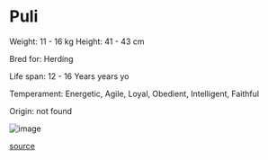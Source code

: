 # Puli

Weight: 11 - 16 kg
Height: 41 - 43 cm

Bred for: Herding

Life span: 12 - 16 Years years yo

Temperament: Energetic, Agile, Loyal, Obedient, Intelligent, Faithful

Origin: not found

![image](https://cdn2.thedogapi.com/images/ryPgVl5N7_1280.jpg)

[source](https://api.thedogapi.com/v1/breeds/204)
